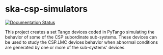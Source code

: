 # ska-csp-simulators

[![Documentation Status](https://readthedocs.org/projects/ska-csp-simulators/badge/?version=latest)](https://developer.skatelescope.org/projects/ska-csp-simulators/en/latest/?badge=latest)

This project creates a set Tango devices coded in PyTango simulating the behavior of some of the CSP subordinate sub-systems.
These devices can be used to study the CSP.LMC devices behavior when abnormal conditions are generated by one or more of the
sub-systems' devices.


